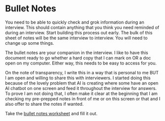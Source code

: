 # Bullet Notes
You need to be able to quickly check and grok information during an interview. This should contain
anything that you think you need reminded of during an interview. Start building this process out early. 
The bulk of this sheet of notes will be the same interview to interview. You will need to change up some 
things. 

The bullet notes are your companion in the interview. I like to have this document ready to go whether a hard copy that I 
can mark on OR a doc open on my computer. Either way, this needs to be easy to access for you. 

On the note of transparency, I write this in a way that is personal to me BUT I am open and willing to share this with interviewers.
I started doing this because of the lovely problem that AI is creating where some have an open AI chatbot on one screen and feed it
throughout the interview for answers. To prove I am not doing that, I often make it clear at the beginning that I am checking my pre-prepped
notes in front of me or on this screen or that and I also offer to share the notes if wanted. 

Take the [bullet notes worksheet](./worksheets/bulletNotes.md) and fill it out.